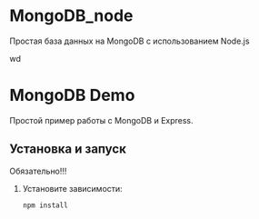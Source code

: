 # MongoDB_node
Простая база данных на MongoDB с использованием Node.js
 

 wd
 # MongoDB Demo

Простой пример работы с MongoDB и Express.

## Установка и запуск
Обязательно!!!
1. Установите зависимости:
   ```bash
   npm install
